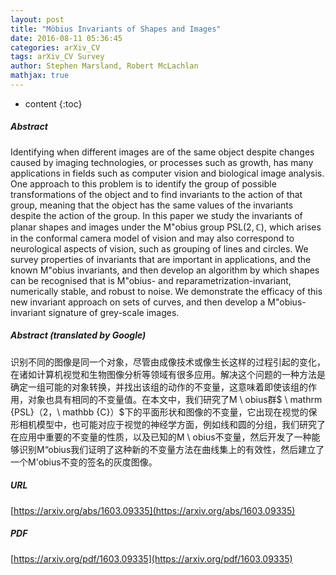 ```yaml
---
layout: post
title: "Möbius Invariants of Shapes and Images"
date: 2016-08-11 05:36:45
categories: arXiv_CV
tags: arXiv_CV Survey
author: Stephen Marsland, Robert McLachlan
mathjax: true
---
```


* content
{:toc}

##### Abstract
Identifying when different images are of the same object despite changes caused by imaging technologies, or processes such as growth, has many applications in fields such as computer vision and biological image analysis. One approach to this problem is to identify the group of possible transformations of the object and to find invariants to the action of that group, meaning that the object has the same values of the invariants despite the action of the group. In this paper we study the invariants of planar shapes and images under the M\"obius group $\mathrm{PSL}(2,\mathbb{C})$, which arises in the conformal camera model of vision and may also correspond to neurological aspects of vision, such as grouping of lines and circles. We survey properties of invariants that are important in applications, and the known M\"obius invariants, and then develop an algorithm by which shapes can be recognised that is M\"obius- and reparametrization-invariant, numerically stable, and robust to noise. We demonstrate the efficacy of this new invariant approach on sets of curves, and then develop a M\"obius-invariant signature of grey-scale images.

##### Abstract (translated by Google)
识别不同的图像是同一个对象，尽管由成像技术或像生长这样的过程引起的变化，在诸如计算机视觉和生物图像分析等领域有很多应用。解决这个问题的一种方法是确定一组可能的对象转换，并找出该组的动作的不变量，这意味着即使该组的作用，对象也具有相同的不变量值。在本文中，我们研究了M \ obius群$ \ mathrm {PSL}（2，\ mathbb {C}）$下的平面形状和图像的不变量，它出现在视觉的保形相机模型中，也可能对应于视觉的神经学方面，例如线和圆的分组，我们研究了在应用中重要的不变量的性质，以及已知的M \ obius不变量，然后开发了一种能够识别M“obius我们证明了这种新的不变量方法在曲线集上的有效性，然后建立了一个M'obius不变的签名的灰度图像。

##### URL
[https://arxiv.org/abs/1603.09335](https://arxiv.org/abs/1603.09335)

##### PDF
[https://arxiv.org/pdf/1603.09335](https://arxiv.org/pdf/1603.09335)

